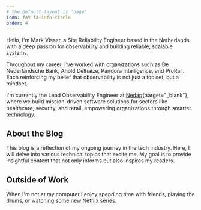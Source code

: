```yaml
---
# the default layout is 'page'
icon: fas fa-info-circle
order: 4
---
```


Hello, I'm Mark Visser, a Site Reliability Engineer based in the Netherlands with a deep passion for observability and building reliable, scalable systems.

Throughout my career, I’ve worked with organizations such as De Nederlandsche Bank, Ahold Delhaize, Pandora Intelligence, and ProRail. Each reinforcing my belief that observability is not just a toolset, but a mindset.

I'm currently the Lead Observability Engineer at [Nedap](https://nedap.com){:target="_blank"}, where we build mission-driven software solutions for sectors like healthcare, security, and retail, empowering organizations through smarter technology.

## About the Blog

This blog is a reflection of my ongoing journey in the tech industry. Here, I will delve into various technical topics that excite me. My goal is to provide insightful content that not only informs but also inspires my readers.

## Outside of Work

When I'm not at my computer I enjoy spending time with friends, playing the drums, or watching some new Netflix series.
